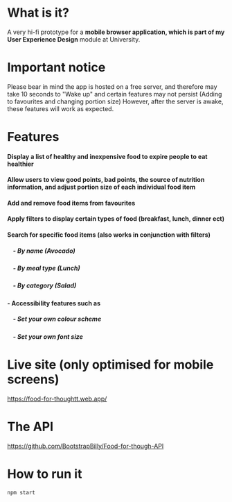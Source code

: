 # What is it?

A very hi-fi prototype for a **mobile browser application, which is part of my User Experience Design** module at University.

# Important notice

Please bear in mind the app is hosted on a free server, and therefore may take 10 seconds to "Wake up" and certain features may not persist (Adding to favourites and changing portion size)
However, after the server is awake, these features will work as expected.

# Features

#### Display a list of healthy and inexpensive food to expire people to eat healthier
#### Allow users to view good points, bad points, the source of nutrition information, and adjust portion size of each individual food item
#### Add and remove food items from favourites
#### Apply filters to display certain types of food (breakfast, lunch, dinner ect)
#### Search for specific food items (also works in conjunction with filters)
#####  &nbsp;&nbsp;&nbsp; - By name (Avocado)
#####  &nbsp;&nbsp;&nbsp; - By meal type (Lunch)
#####  &nbsp;&nbsp;&nbsp; - By category (Salad)
#### - Accessibility features such as
#####  &nbsp;&nbsp;&nbsp; - Set your own colour scheme
#####  &nbsp;&nbsp;&nbsp; - Set your own font size

# Live site (only optimised for mobile screens)

https://food-for-thoughtt.web.app/

# The API

https://github.com/BootstrapBilly/Food-for-though-API

# How to run it

```javascript 
npm start
```

